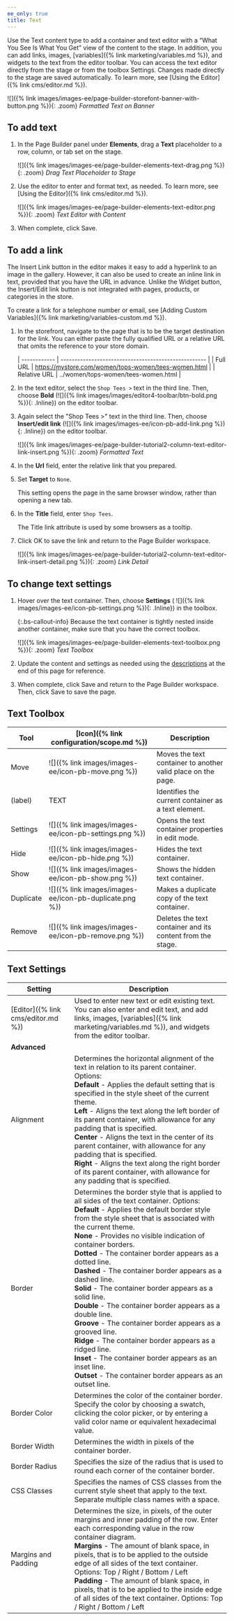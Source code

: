 ```yaml
---
ee_only: true
title: Text
---
```


Use the Text content type to add a container and text editor with a “What You See Is What You Get” view of the content to the stage. In addition, you can add links, images, [variables]({% link marketing/variables.md %}), and widgets to the text from the editor toolbar. You can access the text editor directly from the stage or from the toolbox Settings. Changes made directly to the stage are saved automatically. To learn more, see [Using the Editor]({% link cms/editor.md %}).

![]({% link images/images-ee/page-builder-storefont-banner-with-button.png %}){: .zoom}
_Formatted Text on Banner_

## To add text

1. In the Page Builder panel under **Elements**, drag a **Text** placeholder to a row, column, or tab set on the stage.

   ![]({% link images/images-ee/page-builder-elements-text-drag.png %}){: .zoom}
   _Drag Text Placeholder to Stage_

1. Use the editor to enter and format text, as needed. To learn more, see [Using the Editor]({% link cms/editor.md %}).

   ![]({% link images/images-ee/page-builder-elements-text-editor.png %}){: .zoom}
   _Text Editor with Content_

1. When complete, click <span class="btn">Save</span>.

## To add a link

The Insert Link button in the editor makes it easy to add a hyperlink to an image in the gallery. However, it can also be used to create an inline link in text, provided that you have the URL in advance. Unlike the Widget button, the Insert/Edit link button is not integrated with pages, products, or categories in the store.

To create a link for a telephone number or email, see [Adding Custom Variables]({% link marketing/variables-custom.md %}).

1. In the storefront, navigate to the page that is to be the target destination for the link. You can either paste the fully qualified URL or a relative URL that omits the reference to your store domain.

   | ------------ | ---------------------------------------------------- |
   | Full URL     | https://mystore.com/women/tops-women/tees-women.html |
   | Relative URL | ../women/tops-women/tees-women.html                  |

1. In the text editor, select the `Shop Tees >` text in the third line. Then, choose **Bold** (![]({% link images/images/editor4-toolbar/btn-bold.png %}){: .Inline}) on the editor toolbar.

1. Again select the "Shop Tees >" text in the third line. Then, choose **Insert/edit link** (![]({% link images/images-ee/icon-pb-add-link.png %}){: .Inline}) on the editor toolbar.

   ![]({% link images/images-ee/page-builder-tutorial2-column-text-editor-link-insert.png %}){: .zoom}
   _Formatted Text_

1. In the **Url** field, enter the relative link that you prepared.

1. Set **Target** to `None`.

   This setting opens the page in the same browser window, rather than opening a new tab.

1. In the **Title** field, enter `Shop Tees`.

   The Title link attribute is used by some browsers as a tooltip.

1. Click <span class="btn">OK</span> to save the link and return to the Page Builder workspace.

   ![]({% link images/images-ee/page-builder-tutorial2-column-text-editor-link-insert-detail.png %}){: .zoom}
   _Link Detail_

## To change text settings

1. Hover over the text container. Then, choose **Settings** ( ![]({% link images/images-ee/icon-pb-settings.png %}){: .Inline}) in the toolbox.

   {:.bs-callout-info}
   Because the text container is tightly nested inside another container, make sure that you have the correct toolbox.

   ![]({% link images/images-ee/page-builder-elements-text-toolbox.png %}){: .zoom}
   _Text Toolbox_

1. Update the content and settings as needed using the [descriptions](#text-settings) at the end of this page for reference.

1. When complete, click <span class="btn">Save</span> and return to the Page Builder workspace. Then, click <span class="btn">Save</span> to save the page.

## Text Toolbox

| Tool      | [Icon]({% link configuration/scope.md %})              | Description                                                  |
| --------- | ------------------------------------------------------------------------ | ------------------------------------------------------------ |
| Move      | ![]({% link images/images-ee/icon-pb-move.png %})      | Moves the text container to another valid place on the page. |
| (label)   | TEXT                                                                     | Identifies the current container as a text element.          |
| Settings  | ![]({% link images/images-ee/icon-pb-settings.png %})  | Opens the text container properties in edit mode.            |
| Hide      | ![]({% link images/images-ee/icon-pb-hide.png %})      | Hides the text container.                                    |
| Show      | ![]({% link images/images-ee/icon-pb-show.png %})      | Shows the hidden text container.                             |
| Duplicate | ![]({% link images/images-ee/icon-pb-duplicate.png %}) | Makes a duplicate copy of the text container.                |
| Remove    | ![]({% link images/images-ee/icon-pb-remove.png %})    | Deletes the text container and its content from the stage.   |

## Text Settings

|Setting|Description|
|--- |--- |
|[Editor]({% link cms/editor.md %})|Used to enter new text or edit existing text. You can also enter and edit text, and add links, images, [variables]({% link marketing/variables.md %}), and widgets from the editor toolbar.|
|**Advanced**||
|Alignment|Determines the horizontal alignment of the text in relation to its parent container. Options: <br/>**Default** - Applies the default setting that is specified in the style sheet of the current theme. <br/>**Left** - Aligns the text along the left border of its parent container, with allowance for any padding that is specified. <br/>**Center** - Aligns the text in the center of its parent container, with allowance for any padding that is specified. <br/>**Right** - Aligns the text along the right border of its parent container, with allowance for any padding that is specified.|
|Border|Determines the border style that is applied to all sides of the text container. Options: <br/>**Default** - Applies the default border style from the style sheet that is associated with the current theme. <br/>**None** - Provides no visible indication of container borders. <br/>**Dotted** - The container border appears as a dotted line.  <br/>**Dashed** - The container border appears as a dashed line. <br/>**Solid** - The container border appears as a solid line. <br/>**Double** - The container border appears as a double line. <br/>**Groove** - The container border appears as a grooved line. <br/>**Ridge** - The container border appears as a ridged line. <br/>**Inset** - The container border appears as an inset line. <br/>**Outset** - The container border appears as an outset line.|
|Border Color|Determines the color of the container border. Specify the color by choosing a swatch, clicking the color picker, or by entering a valid color name or equivalent hexadecimal value.|
|Border Width|Determines the width in pixels of the container border.|
|Border Radius|Specifies the size of the radius that is used to round each corner of the container border.|
|CSS Classes|Specifies the names of CSS classes from the current style sheet that apply to the text. Separate multiple class names with a space.|
|Margins and Padding|Determines the size, in pixels, of the outer margins and inner padding of the row. Enter each corresponding value in the row container diagram. <br/>**Margins** - The amount of blank space, in pixels, that is to be applied to the outside edge of all sides of the text container. Options: Top / Right / Bottom / Left <br/>**Padding** - The amount of blank space, in pixels, that is to be applied to the inside edge of all sides of the text container. Options: Top / Right / Bottom / Left|

